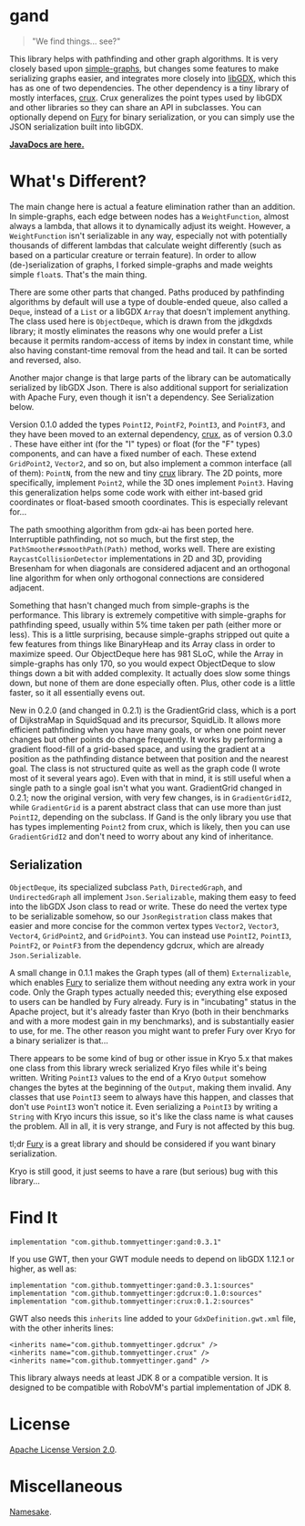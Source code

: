 # gand

> "We find things... see?"

This library helps with pathfinding and other graph algorithms.
It is very closely based upon [simple-graphs](https://github.com/earlygrey/simple-graphs), but
changes some features to make serializing graphs easier, and integrates more closely into
[libGDX](https://github.com/libgdx/libgdx), which this has as one of two dependencies. The
other dependency is a tiny library of mostly interfaces, [crux](https://github.com/tommyettinger/crux).
Crux generalizes the point types used by libGDX and other libraries so they can share an API in subclasses.
You can optionally depend on [Fury](https://fury.apache.org) for binary serialization, or you can
simply use the JSON serialization built into libGDX.

**[JavaDocs are here.](https://tommyettinger.github.io/gand/apidocs/)**

# What's Different?

The main change here is actual a feature elimination rather than an addition. In simple-graphs, each edge between
nodes has a `WeightFunction`, almost always a lambda, that allows it to dynamically adjust its weight. However, a
`WeightFunction` isn't serializable in any way, especially not with potentially thousands of different lambdas that
calculate weight differently (such as based on a particular creature or terrain feature). In order to allow
(de-)serialization of graphs, I forked simple-graphs and made weights simple `float`s. That's the main thing.

There are some other parts that changed. Paths produced by pathfinding algorithms by default will use a type of
double-ended queue, also called a `Deque`, instead of a `List` or a libGDX `Array` that doesn't implement anything.
The class used here is `ObjectDeque`, which is drawn from the jdkgdxds library; it mostly eliminates the reasons why
one would prefer a List because it permits random-access of items by index in constant time, while also having
constant-time removal from the head and tail. It can be sorted and reversed, also.

Another major change is that large parts of the library can be automatically serialized by libGDX Json. There is also
additional support for serialization with Apache Fury, even though it isn't a dependency. See
Serialization below.

Version 0.1.0 added the types `PointI2`, `PointF2`, `PointI3`, and `PointF3`, and they have been moved to an external
dependency, [crux](https://github.com/tommyettinger/gdcrux), as of version 0.3.0 . These have either int (for the "I"
types) or float (for the "F" types) components, and can have a fixed number of each. These extend `GridPoint2`,
`Vector2`, and so on, but also implement a common interface (all of them): `PointN`, from the new and tiny
[crux](https://github.com/tommyettinger/crux) library. The 2D points, more specifically, implement `Point2`, while
the 3D ones implement `Point3`. Having this generalization helps some code work with either int-based grid
coordinates or float-based smooth coordinates. This is especially relevant for...

The path smoothing algorithm from gdx-ai has been ported here. Interruptible pathfinding, not so much, but the
first step, the `PathSmoother#smoothPath(Path)` method, works well. There are existing `RaycastCollisionDetector`
implementations in 2D and 3D, providing Bresenham for when diagonals are considered adjacent and an orthogonal
line algorithm for when only orthogonal connections are considered adjacent.

Something that hasn't changed much from simple-graphs is the performance. This library is extremely competitive
with simple-graphs for pathfinding speed, usually within 5% time taken per path (either more or less). This is
a little surprising, because simple-graphs stripped out quite a few features from things like BinaryHeap and its
Array class in order to maximize speed. Our ObjectDeque here has 981 SLoC, while the Array in simple-graphs has
only 170, so you would expect ObjectDeque to slow things down a bit with added complexity. It actually does slow
some things down, but none of them are done especially often. Plus, other code is a little faster, so it all
essentially evens out.

New in 0.2.0 (and changed in 0.2.1) is the GradientGrid class, which is a port of DijkstraMap in SquidSquad and its
precursor, SquidLib. It allows more efficient pathfinding when you have many goals, or when one point never changes but
other points do change frequently. It works by performing a gradient flood-fill of a grid-based space, and using the
gradient at a position as the pathfinding distance between that position and the nearest goal. The class is not
structured quite as well as the graph code (I wrote most of it several years ago). Even with that in mind, it is still
useful when a single path to a single goal isn't what you want. GradientGrid changed in 0.2.1; now the original version,
with very few changes, is in `GradientGridI2`, while `GradientGrid` is a parent abstract class that can use more than
just `PointI2`, depending on the subclass. If Gand is the only library you use that has types implementing `Point2` from
crux, which is likely, then you can use `GradientGridI2` and don't need to worry about any kind of inheritance.

## Serialization

`ObjectDeque`, its specialized subclass `Path`, `DirectedGraph`, and `UndirectedGraph`
all implement `Json.Serializable`, making them easy to feed into the libGDX Json class to read or write. These do
need the vertex type to be serializable somehow, so our `JsonRegistration` class makes that easier and more concise
for the common vertex types `Vector2`, `Vector3`, `Vector4`, `GridPoint2`, and `GridPoint3`. You can instead use
`PointI2`, `PointI3`, `PointF2`, or `PointF3` from the dependency gdcrux, which are already `Json.Serializable`.

A small change in 0.1.1 makes the Graph types (all of them) `Externalizable`, which enables
[Fury](https://fury.apache.org) to serialize them without needing any extra work in your code. Only the Graph
types actually needed this; everything else exposed to users can be handled by Fury already. Fury is in
"incubating" status in the Apache project, but it's already faster than Kryo (both in their benchmarks and with
a more modest gain in my benchmarks), and is substantially easier to use, for me. The other reason you might want
to prefer Fury over Kryo for a binary serializer is that...

There appears to be some kind of bug or other issue in Kryo 5.x that makes one class from this library wreck
serialized Kryo files while it's being written. Writing `PointI3` values to the end of a Kryo `Output` somehow
changes the bytes at the beginning of the `Output`, making them invalid. Any classes that use `PointI3` seem to
always have this happen, and classes that don't use `PointI3` won't notice it. Even serializing a `PointI3` by
writing a `String` with Kryo incurs this issue, so it's like the class name is what causes the problem. All in
all, it is very strange, and Fury is not affected by this bug.

tl;dr [Fury](https://fury.apache.org) is a great library and should be considered if you want binary serialization.

Kryo is still good, it just seems to have a rare (but serious) bug with this library...

# Find It

`implementation "com.github.tommyettinger:gand:0.3.1"`

If you use GWT, then your GWT module needs to depend on libGDX 1.12.1 or higher, as well as:

```
implementation "com.github.tommyettinger:gand:0.3.1:sources"
implementation "com.github.tommyettinger:gdcrux:0.1.0:sources"
implementation "com.github.tommyettinger:crux:0.1.2:sources"
```

GWT also needs this `inherits` line added to your `GdxDefinition.gwt.xml` file, with the other inherits lines:

```
<inherits name="com.github.tommyettinger.gdcrux" />
<inherits name="com.github.tommyettinger.crux" />
<inherits name="com.github.tommyettinger.gand" />
```

This library always needs at least JDK 8 or a compatible version. It is designed to be compatible with RoboVM's
partial implementation of JDK 8.


# License

[Apache License Version 2.0](LICENSE).

# Miscellaneous

[Namesake](https://starwars.fandom.com/wiki/Gand).